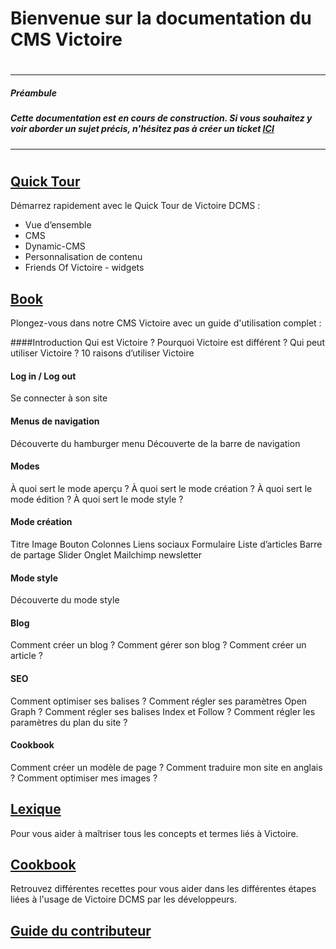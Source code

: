 # Bienvenue sur la documentation du CMS Victoire
#
-----
##### _Préambule_
##### _Cette documentation est en cours de construction. Si vous souhaitez y voir aborder un sujet précis, n'hésitez pas à créer un ticket **[ICI](https://github.com/Victoire/documentation-fr/issues)**_
---
#
## [Quick Tour](https://github.com/Victoire/documentation-fr/blob/master/QUICKTOUR)
Démarrez rapidement avec le Quick Tour de Victoire DCMS :

- Vue d’ensemble
- CMS
- Dynamic-CMS
- Personnalisation de contenu
- Friends Of Victoire - widgets

## [Book](https://github.com/Victoire/documentation-fr/blob/master/BOOK)
Plongez-vous dans notre CMS Victoire avec un guide d'utilisation complet :

####Introduction
Qui est Victoire ? 
Pourquoi Victoire est différent ?
Qui peut utiliser Victoire ?
10 raisons d’utiliser Victoire

#### Log in / Log out
Se connecter à son site

#### Menus de navigation
Découverte du hamburger menu
Découverte de la barre de navigation

#### Modes
À quoi sert le mode aperçu ? 
À quoi sert le mode création ?
À quoi sert le mode édition ?
À quoi sert le mode style ?

#### Mode création
Titre 
Image
Bouton 
Colonnes 
Liens sociaux 
Formulaire 
Liste d’articles
Barre de partage
Slider
Onglet
Mailchimp newsletter

#### Mode style
Découverte du mode style

#### Blog
Comment créer un blog ? 
Comment gérer son blog ?
Comment créer un article ?

#### SEO
Comment optimiser ses balises ? 
Comment régler ses paramètres Open Graph ?
Comment régler ses balises Index et Follow ?
Comment régler les paramètres du plan du site  ?

#### Cookbook
Comment créer un modèle de page ?
Comment traduire mon site en anglais ? 
Comment optimiser mes images ?


## [Lexique](https://github.com/Victoire/documentation-fr/blob/master/LEXIQUE)
Pour vous aider à maîtriser tous les concepts et termes liés à Victoire.

## [Cookbook](https://github.com/Victoire/documentation-fr/blob/master/COOKBOOK)
Retrouvez différentes recettes pour vous aider dans les différentes étapes liées à l'usage de Victoire DCMS par les développeurs.

## [Guide du contributeur](https://github.com/Victoire/documentation-fr/tree/master/CONTRIBUTION)

